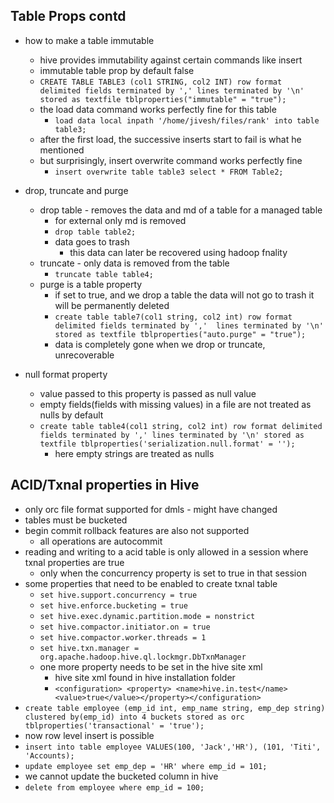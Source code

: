 ## Table Props contd
- how to make a table immutable
	- hive provides immutability against certain commands like insert
	- immutable table prop by default false
	- `CREATE TABLE TABLE3 (col1 STRING, col2 INT) row format delimited fields terminated by ',' lines terminated by '\n' stored as textfile tblproperties("immutable" = "true");`
	- the load data command works perfectly fine for this table
		- `load data local inpath '/home/jivesh/files/rank' into table table3;`
	- after the first load, the successive inserts start to fail is what he mentioned
	- but surprisingly, insert overwrite command works perfectly fine
		- `insert overwrite table table3 select * FROM Table2;`

- drop, truncate and purge
	- drop table - removes the data and md of a table for a managed table
		- for external only md is removed
		- `drop table table2;`
		- data goes to trash
			- this data can later be recovered using hadoop fnality
	- truncate - only data is removed from the table
		- `truncate table table4;`
	- purge is a table property
		- if set to true, and we drop a table the data will not go to trash it will be permanently deleted
		- `create table table7(col1 string, col2 int) row format delimited fields terminated by ','  lines terminated by '\n' stored as textfile tblproperties("auto.purge" = "true");`
		- data is completely gone when we drop or truncate, unrecoverable
- null format property
	- value passed to this property is passed as null value
	- empty fields(fields with missing values) in a file are not treated as nulls by default
	- `create table table4(col1 string, col2 int) row format delimited fields terminated by ',' lines terminated by '\n' stored as textfile tblproperties('serialization.null.format' = '');`
		- here empty strings are treated as nulls

## ACID/Txnal properties in Hive
- only orc file format supported for dmls - might have changed
- tables must be bucketed
- begin commit rollback features are also not supported
	- all operations are autocommit
- reading and writing to a acid table is only allowed in a session where txnal properties are true
	- only when the concurrency property is set to true in that session
- some properties that need to be enabled to create txnal table
	- `set hive.support.concurrency = true`
	- `set hive.enforce.bucketing = true`
	- `set hive.exec.dynamic.partition.mode = nonstrict`
	- `set hive.compactor.initiator.on = true`
	- `set hive.compactor.worker.threads = 1`
	- `set hive.txn.manager = org.apache.hadoop.hive.ql.lockmgr.DbTxnManager`
	- one more property needs to be set in the hive site xml
		- hive site xml found in hive installation folder
		- ```<configuration> <property> <name>hive.in.test</name><value>true</value></property></configuration>```
- `create table employee (emp_id int, emp_name string, emp_dep string) clustered by(emp_id) into 4 buckets stored as orc tblproperties('transactional' = 'true');`
- now row level insert is possible
- `insert into table employee VALUES(100, 'Jack','HR'), (101, 'Titi', 'Accounts);`
- `update employee set emp_dep = 'HR' where emp_id = 101;`
- we cannot update the bucketed column in hive
- `delete from employee where emp_id = 100;`